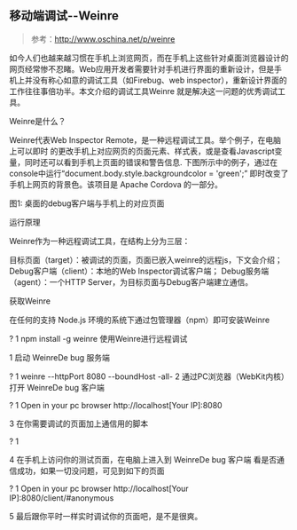 移动端调试--Weinre
--
> 参考：http://www.oschina.net/p/weinre

如今人们也越来越习惯在手机上浏览网页，而在手机上这些针对桌面浏览器设计的网页经常惨不忍睹。Web应用开发者需要针对手机进行界面的重新设计，但是手机上并没有称心如意的调试工具（如Firebug、web inspector），重新设计界面的工作往往事倍功半。本文介绍的调试工具Weinre 就是解决这一问题的优秀调试工具。

Weinre是什么？

Weinre代表Web Inspector Remote，是一种远程调试工具。举个例子，在电脑上可以即时 的更改手机上对应网页的页面元素、样式表，或是查看Javascript变量，同时还可以看到手机上页面的错误和警告信息. 下图所示中的例子，通过在console中运行“document.body.style.backgroundcolor = 'green';” 即时改变了手机上网页的背景色。该项目是 Apache Cordova 的一部分。



图1: 桌面的debug客户端与手机上的对应页面

运行原理

Weinre作为一种远程调试工具，在结构上分为三层：

目标页面（target）：被调试的页面，页面已嵌入weinre的远程js，下文会介绍；
Debug客户端（client）：本地的Web Inspector调试客户端；
Debug服务端（agent）：一个HTTP Server，为目标页面与Debug客户端建立通信。


获取Weinre

在任何的支持 Node.js 环境的系统下通过包管理器（npm）即可安装Weinre

?
1
npm install -g weinre
使用Weinre进行远程调试

1 启动 WeinreDe bug 服务端

?
1
weinre --httpPort 8080 --boundHost -all-
2 通过PC浏览器（WebKit内核）打开 WeinreDe bug 客户端

?
1
Open in your pc browser http://localhost[Your IP]:8080


3 在你需要调试的页面加上通信用的脚本

?
1
 
4 在手机上访问你的测试页面，在电脑上进入到 WeinreDe bug 客户端 看是否通信成功，如果一切没问题，可见到如下的页面

?
1
Open in your pc browser http://localhost[Your IP]:8080/client/#anonymous


5 最后跟你平时一样实时调试你的页面吧，是不是很爽。